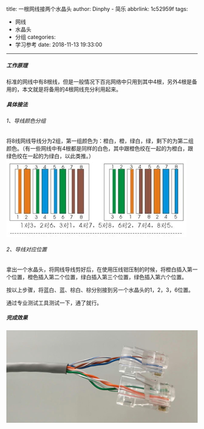 title: 一根网线接两个水晶头
author: Dinphy - 简乐
abbrlink: 1c52959f
tags:
  - 网线
  - 水晶头
  - 分组
categories:
  - 学习参考
date: 2018-11-13 19:33:00
---
##### 工作原理

标准的网线中有8根线，但是一般情况下百兆网络中只用到其中4根，另外4根是备用的，本文就是将备用的4根网线充分利用起来。

##### 具体接法

###### 1、导线颜色分组
将8线网线导线分为2组，第一组颜色为：橙白，橙，绿白，绿，剩下的为第二组颜色。（有一些网线中有4根都是同样的白色，其中跟橙色绞在一起的为橙白，跟绿色绞在一起的为绿白，以此类推。）
![](https://raw.githubusercontent.com/dinphy/dinphy.github.io/master/images/TIM截图20181113193558.png)

###### 2、导线对应位置

拿出一个水晶头，将网线导线剪好后，在使用压线钳压制的时候，将橙白插入第一个位置，橙色插入第二个位置，绿白插入第三个位置，绿色插入第六个位置。

按以上步骤，将蓝白、蓝、棕白、棕分别接到另一个水晶头的1，2，3，6位置。

通过专业测试工具测试一下，通了就行。

##### 完成效果

![](https://raw.githubusercontent.com/dinphy/dinphy.github.io/master/images/TIM截图20181113192628.png)